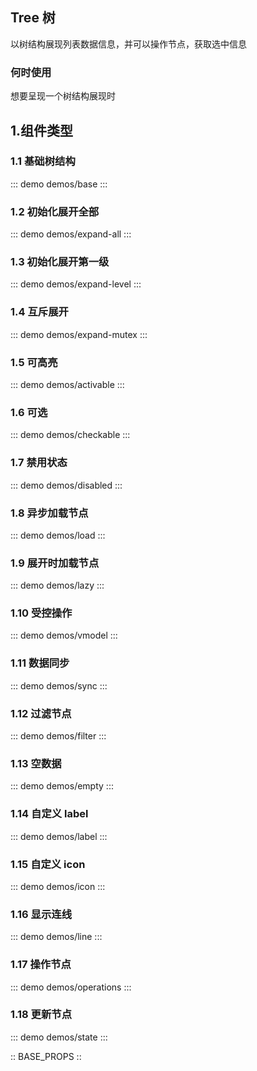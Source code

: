 ## Tree 树

以树结构展现列表数据信息，并可以操作节点，获取选中信息

### 何时使用

想要呈现一个树结构展现时

## 1.组件类型

### 1.1 基础树结构

::: demo demos/base
:::

### 1.2 初始化展开全部

::: demo demos/expand-all
:::

### 1.3 初始化展开第一级

::: demo demos/expand-level
:::

### 1.4 互斥展开

::: demo demos/expand-mutex
:::

### 1.5 可高亮

::: demo demos/activable
:::

### 1.6 可选

::: demo demos/checkable
:::

### 1.7 禁用状态

::: demo demos/disabled
:::

### 1.8 异步加载节点

::: demo demos/load
:::

### 1.9 展开时加载节点

::: demo demos/lazy
:::

### 1.10 受控操作

::: demo demos/vmodel
:::

### 1.11 数据同步

::: demo demos/sync
:::

### 1.12 过滤节点

::: demo demos/filter
:::

### 1.13 空数据

::: demo demos/empty
:::

### 1.14 自定义 label

::: demo demos/label
:::

### 1.15 自定义 icon

::: demo demos/icon
:::

### 1.16 显示连线

::: demo demos/line
:::

### 1.17 操作节点

::: demo demos/operations
:::

### 1.18 更新节点

::: demo demos/state
:::

:: BASE_PROPS ::
